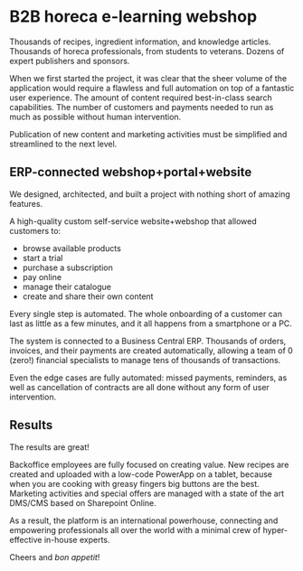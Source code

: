 # B2B horeca e-learning webshop
Thousands of recipes, ingredient information, and knowledge articles.
Thousands of horeca professionals, from students to veterans.
Dozens of expert publishers and sponsors.

When we first started the project, it was clear that the sheer volume of the application would require a flawless and full automation on top of a fantastic user experience. The amount of content required best-in-class search capabilities. The number of customers and payments needed to run as much as possible without human intervention.

Publication of new content and marketing activities must be simplified and streamlined to the next level.

## ERP-connected webshop+portal+website
We designed, architected, and built a project with nothing short of amazing features.

A high-quality custom self-service website+webshop that allowed customers to:
- browse available products
- start a trial
- purchase a subscription
- pay online
- manage their catalogue
- create and share their own content

Every single step is automated. The whole onboarding of a customer can last as little as a few minutes, and it all happens from a smartphone or a PC.

The system is connected to a Business Central ERP. Thousands of orders, invoices, and their payments are created automatically, allowing a team of 0 (zero!) financial specialists to manage tens of thousands of transactions.

Even the edge cases are fully automated: missed payments, reminders, as well as cancellation of contracts are all done without any form of user intervention.

## Results
The results are great!

Backoffice employees are fully focused on creating value. New recipes are created and uploaded with a low-code PowerApp on a tablet, because when you are cooking with greasy fingers big buttons are the best. Marketing activities and special offers are managed with a state of the art DMS/CMS based on Sharepoint Online.

As a result, the platform is an international powerhouse, connecting and empowering professionals all over the world with a minimal crew of hyper-effective in-house experts.


Cheers and _bon appetit_!
